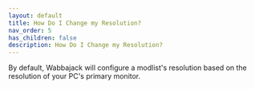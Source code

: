 ```yaml
---
layout: default
title: How Do I Change my Resolution?
nav_order: 5
has_children: false
description: How Do I Change my Resolution?
---
```


By default, Wabbajack will configure a modlist's resolution based on the resolution of your PC's primary monitor. 

